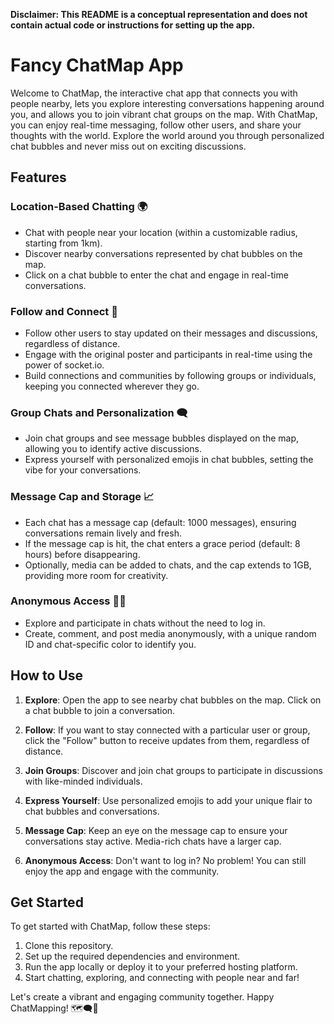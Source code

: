 **Disclaimer: This README is a conceptual representation and does not contain actual code or instructions for setting up the app.**

# Fancy ChatMap App

Welcome to ChatMap, the interactive chat app that connects you with people nearby, lets you explore interesting conversations happening around you, and allows you to join vibrant chat groups on the map. With ChatMap, you can enjoy real-time messaging, follow other users, and share your thoughts with the world. Explore the world around you through personalized chat bubbles and never miss out on exciting discussions.

## Features

### Location-Based Chatting 🌍

- Chat with people near your location (within a customizable radius, starting from 1km).
- Discover nearby conversations represented by chat bubbles on the map.
- Click on a chat bubble to enter the chat and engage in real-time conversations.

### Follow and Connect 🚀

- Follow other users to stay updated on their messages and discussions, regardless of distance.
- Engage with the original poster and participants in real-time using the power of socket.io.
- Build connections and communities by following groups or individuals, keeping you connected wherever they go.

### Group Chats and Personalization 🗨️

- Join chat groups and see message bubbles displayed on the map, allowing you to identify active discussions.
- Express yourself with personalized emojis in chat bubbles, setting the vibe for your conversations.

### Message Cap and Storage 📈

- Each chat has a message cap (default: 1000 messages), ensuring conversations remain lively and fresh.
- If the message cap is hit, the chat enters a grace period (default: 8 hours) before disappearing.
- Optionally, media can be added to chats, and the cap extends to 1GB, providing more room for creativity.

### Anonymous Access 🕵️‍♂️

- Explore and participate in chats without the need to log in.
- Create, comment, and post media anonymously, with a unique random ID and chat-specific color to identify you.

## How to Use

1. **Explore**: Open the app to see nearby chat bubbles on the map. Click on a chat bubble to join a conversation.

2. **Follow**: If you want to stay connected with a particular user or group, click the "Follow" button to receive updates from them, regardless of distance.

3. **Join Groups**: Discover and join chat groups to participate in discussions with like-minded individuals.

4. **Express Yourself**: Use personalized emojis to add your unique flair to chat bubbles and conversations.

5. **Message Cap**: Keep an eye on the message cap to ensure your conversations stay active. Media-rich chats have a larger cap.

6. **Anonymous Access**: Don't want to log in? No problem! You can still enjoy the app and engage with the community.

## Get Started

To get started with ChatMap, follow these steps:

1. Clone this repository.
2. Set up the required dependencies and environment.
3. Run the app locally or deploy it to your preferred hosting platform.
4. Start chatting, exploring, and connecting with people near and far!

Let's create a vibrant and engaging community together. Happy ChatMapping! 🗺️🗨️💬
